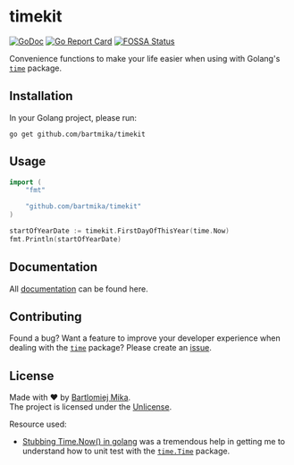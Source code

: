 # timekit
[![GoDoc](https://godoc.org/github.com/gomarkdown/markdown?status.svg)](https://pkg.go.dev/github.com/bartmika/timekit)
[![Go Report Card](https://goreportcard.com/badge/github.com/bartmika/timekit)](https://goreportcard.com/report/github.com/bartmika/timekit)
[![FOSSA Status](https://app.fossa.com/api/projects/git%2Bgithub.com%2Fbartmika%2Ftimekit.svg?type=shield)](https://app.fossa.com/projects/git%2Bgithub.com%2Fbartmika%2Ftimekit?ref=badge_shield)

Convenience functions to make your life easier when using with Golang's [`time`](https://pkg.go.dev/time) package.

## Installation

In your Golang project, please run:

```
go get github.com/bartmika/timekit
```

## Usage

```go
import (
    "fmt"

    "github.com/bartmika/timekit"
)

startOfYearDate := timekit.FirstDayOfThisYear(time.Now)
fmt.Println(startOfYearDate)
```

## Documentation

All [documentation](https://pkg.go.dev/github.com/bartmika/timekit) can be found here.

## Contributing

Found a bug? Want a feature to improve your developer experience when dealing with the [`time`](https://pkg.go.dev/time) package? Please create an [issue](https://github.com/bartmika/timekit/issues).

## License
Made with ❤️ by [Bartlomiej Mika](https://bartlomiejmika.com).   
The project is licensed under the [Unlicense](LICENSE).

Resource used:

* [Stubbing Time.Now() in golang](https://labs.yulrizka.com/en/stubbing-time-dot-now-in-golang/) was a tremendous help in getting me to understand how to unit test with the [`time.Time`](https://pkg.go.dev/time) package.
